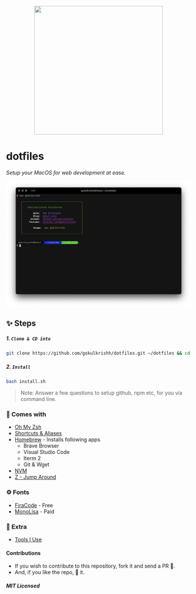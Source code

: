 <p align="center"><img width="350" height="350" src="https://raw.githubusercontent.com/gokulkrishh/dotfiles/master/logo.png" /></p>

# dotfiles

_Setup your MacOS for web development at ease._

![screenshot terminal](./screenshot-terminal.jpg)

## ✨ Steps

##### 1. `Clone & CD into`

```bash
git clone https://github.com/gokulkrishh/dotfiles.git ~/dotfiles && cd dotfiles
```

##### 2. `Install`

```bash
bash install.sh
```

> Note: Answer a few questions to setup github, npm etc, for you via command line.

### 💅 Comes with

- [Oh My Zsh](https://github.com/robbyrussell/oh-my-zsh)
- [Shortcuts & Aliases](./docs/Aliases.md)
- [Homebrew](http://brew.sh/) - Installs following apps
  - Brave Browser
  - Visual Studio Code
  - Iterm 2
  - Git & Wget
- [NVM](https://github.com/lukechilds/zsh-nvm)
- [Z - Jump Around](https://github.com/robbyrussell/oh-my-zsh/tree/master/plugins/z)

### ⚙️ Fonts

- [FiraCode](https://github.com/tonsky/FiraCode) - Free
- [MonoLisa](https://www.monolisa.dev) - Paid

### 🤝 Extra

- [Tools I Use](https://gokul.site/uses)

#### Contributions

- If you wish to contribute to this repository, fork it and send a PR 😬.
- And, if you like the repo, 🌟 it.

##### MIT Licensed

